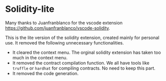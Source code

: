 <!--
 * @Author: Zixuan Tan
 * @Date: 2021-06-01 16:29:47
 * @LastEditors: Zixuan Tan
 * @LastEditTime: 2021-06-01 17:50:44
 * @Description: 
 * @FilePath: /solidity-lite/README.md
-->
# Solidity-lite
Many thanks to Juanfranblanco for the vscode extension https://github.com/juanfranblanco/vscode-solidity.

This is the lite version of the solidity extension, created mainly for personal use.
It removed the following unnecessary functionalities.
- It cleared the context menu. The orginal solidity extension has taken too much in the context menu.
- It removed the contract compilation function. We all have tools like `truffle` or `hardhat` for compiling contracts. No need to keep this part. 
- It removed the code generation.


